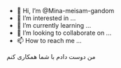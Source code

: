 - 👋 Hi, I’m @Mina-meisam-gandom
- 👀 I’m interested in ...
- 🌱 I’m currently learning ...
- 💞️ I’m looking to collaborate on ...
- 📫 How to reach me ...

<!---
Mina-meisam-gandom/Mina-meisam-gandom is a ✨ special ✨ repository because its `README.md` (this file) appears on your GitHub profile.
You can click the Preview link to take a look at your changes.
--->
من دوست دادم با شما همکاری کنم

